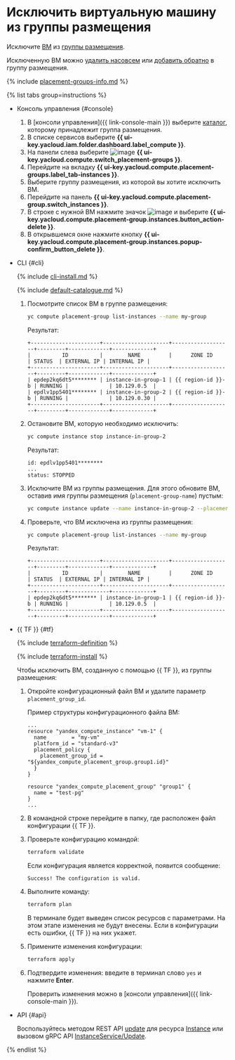 # Исключить виртуальную машину из группы размещения

Исключите [ВМ](../../concepts/vm.md) из [группы размещения](../../concepts/placement-groups.md).

Исключенную ВМ можно [удалить насовсем](../vm-control/vm-delete.md) или [добавить обратно](add-vm.md) в группу размещения.

{% include [placement-groups-info.md](../../../_includes/compute/placement-groups-info.md) %}

{% list tabs group=instructions %}

- Консоль управления {#console}

  1. В [консоли управления]({{ link-console-main }}) выберите [каталог](../../../resource-manager/concepts/resources-hierarchy.md#folder), которому принадлежит группа размещения.
  1. В списке сервисов выберите **{{ ui-key.yacloud.iam.folder.dashboard.label_compute }}**.
  1. На панели слева выберите ![image](../../../_assets/compute/group-placement-pic.svg) **{{ ui-key.yacloud.compute.switch_placement-groups }}**.
  1. Перейдите на вкладку **{{ ui-key.yacloud.compute.placement-groups.label_tab-instances }}**.
  1. Выберите группу размещения, из которой вы хотите исключить ВМ.
  1. Перейдите на панель **{{ ui-key.yacloud.compute.placement-group.switch_instances }}**.
  1. В строке с нужной ВМ нажмите значок ![image](../../../_assets/options.svg) и выберите **{{ ui-key.yacloud.compute.placement-group.instances.button_action-delete }}**.
  1. В открывшемся окне нажмите кнопку **{{ ui-key.yacloud.compute.placement-group.instances.popup-confirm_button_delete }}**.

- CLI {#cli}

  {% include [cli-install.md](../../../_includes/cli-install.md) %}

  {% include [default-catalogue.md](../../../_includes/default-catalogue.md) %}

  1. Посмотрите список ВМ в группе размещения:

     ```bash
     yc compute placement-group list-instances --name my-group
     ```

     Результат:

     ```text
     +----------------------+---------------------+-------------------+---------+-------------+-------------+
     |          ID          |        NAME         |      ZONE ID      | STATUS  | EXTERNAL IP | INTERNAL IP |
     +----------------------+---------------------+-------------------+---------+-------------+-------------+
     | epdep2kq6dt5******** | instance-in-group-1 | {{ region-id }}-b | RUNNING |             | 10.129.0.5  |
     | epdlv1pp5401******** | instance-in-group-2 | {{ region-id }}-b | RUNNING |             | 10.129.0.30 |
     +----------------------+---------------------+-------------------+---------+-------------+-------------+
     ```

  1. Остановите ВМ, которую необходимо исключить:

     ```bash
     yc compute instance stop instance-in-group-2
     ```

     Результат:

     ```text
     id: epdlv1pp5401********
     ...
     status: STOPPED
     ```

  1. Исключите ВМ из группы размещения. Для этого обновите ВМ, оставив имя группы размещения (`placement-group-name`) пустым:

     ```bash
     yc compute instance update --name instance-in-group-2 --placement-group-name=""
     ```

  1. Проверьте, что ВМ исключена из группы размещения:

     ```bash
     yc compute placement-group list-instances --name my-group
     ```

     Результат:

     ```text
     +----------------------+---------------------+-------------------+---------+-------------+-------------+
     |          ID          |        NAME         |      ZONE ID      | STATUS  | EXTERNAL IP | INTERNAL IP |
     +----------------------+---------------------+-------------------+---------+-------------+-------------+
     | epdep2kq6dt5******** | instance-in-group-1 | {{ region-id }}-b | RUNNING |             | 10.129.0.5  |
     +----------------------+---------------------+-------------------+---------+-------------+-------------+
     ```

- {{ TF }} {#tf}

  {% include [terraform-definition](../../../_tutorials/_tutorials_includes/terraform-definition.md) %}

  {% include [terraform-install](../../../_includes/terraform-install.md) %}

  Чтобы исключить ВМ, созданную с помощью {{ TF }}, из группы размещения:
  1. Откройте конфигурационный файл ВМ и удалите параметр `placement_group_id`.

     Пример структуры конфигурационного файла ВМ:

     ```hcl
     ...
     resource "yandex_compute_instance" "vm-1" {
       name        = "my-vm"
       platform_id = "standard-v3"
       placement_policy {
         placement_group_id = "${yandex_compute_placement_group.group1.id}"
       }
     }

     resource "yandex_compute_placement_group" "group1" {
       name = "test-pg"
     }
     ...
     ```

  1. В командной строке перейдите в папку, где расположен файл конфигурации {{ TF }}.
  1. Проверьте конфигурацию командой:

     ```bash
     terraform validate
     ```

     Если конфигурация является корректной, появится сообщение:

     ```text
     Success! The configuration is valid.
     ```

  1. Выполните команду:

     ```bash
     terraform plan
     ```

     В терминале будет выведен список ресурсов с параметрами. На этом этапе изменения не будут внесены. Если в конфигурации есть ошибки, {{ TF }} на них укажет.
  1. Примените изменения конфигурации:

     ```bash
     terraform apply
     ```

  1. Подтвердите изменения: введите в терминал слово `yes` и нажмите **Enter**.

     Проверить изменения можно в [консоли управления]({{ link-console-main }}).

- API {#api}

  Воспользуйтесь методом REST API [update](../../api-ref/Instance/update.md) для ресурса [Instance](../../api-ref/Instance/index.md) или вызовом gRPC API [InstanceService/Update](../../api-ref/grpc/instance_service.md#Update).

{% endlist %}
